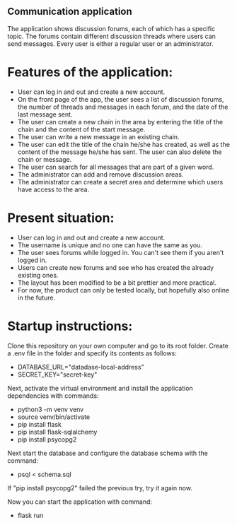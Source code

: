 ## Communication application

The application shows discussion forums, each of which has a specific topic. The forums contain different discussion threads where users can send messages. Every user is either a regular user or an administrator.

# Features of the application:

* User can log in and out and create a new account.
* On the front page of the app, the user sees a list of discussion forums, the number of threads and messages in each forum, and the date of the last message sent.
* The user can create a new chain in the area by entering the title of the chain and the content of the start message.
* The user can write a new message in an existing chain.
* The user can edit the title of the chain he/she has created, as well as the content of the message he/she has sent. The user can also delete the chain or message.
* The user can search for all messages that are part of a given word.
* The administrator can add and remove discussion areas.
* The administrator can create a secret area and determine which users have access to the area.

# Present situation:

* User can log in and out and create a new account.
* The username is unique and no one can have the same as you.
* The user sees forums while logged in. You can't see them if you aren't logged in.
* Users can create new forums and see who has created the already existing ones.
* The layout has been modified to be a bit prettier and more practical.
* For now, the product can only be tested locally, but hopefully also online in the future.

# Startup instructions:

Clone this repository on your own computer and go to its root folder. Create a .env file in the folder and specify its contents as follows:
* DATABASE_URL="datadase-local-address"
* SECRET_KEY="secret-key"

Next, activate the virtual environment and install the application dependencies with commands:
* python3 -m venv venv
* source venv/bin/activate
* pip install flask
* pip install flask-sqlalchemy
* pip install psycopg2

Next start the database and configure the database schema with the command:
* psql < schema.sql

If "pip install psycopg2" failed the previous try, try it again now.

Now you can start the application with command:
* flask run
